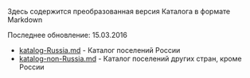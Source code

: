Здесь содержится преобразованная версия Каталога в формате Markdown

Последнее обновление: 15.03.2016

* [katalog-Russia.md](https://github.com/dimitrius-brest/katalog-poseleniy-RP/blob/master/katalog-md/katalog-Russia.md) - Каталог поселений России
* [katalog-non-Russia.md](https://github.com/dimitrius-brest/katalog-poseleniy-RP/blob/master/katalog-md/katalog-non-Russia.md) - Каталог поселений других стран, кроме России
